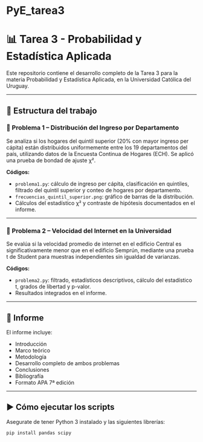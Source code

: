 # PyE_tarea3

# 📊 Tarea 3 - Probabilidad y Estadística Aplicada

Este repositorio contiene el desarrollo completo de la Tarea 3 para la materia Probabilidad y Estadística Aplicada, en la Universidad Católica del Uruguay.

---

## 📁 Estructura del trabajo

### 🔹 Problema 1 – Distribución del Ingreso por Departamento

Se analiza si los hogares del quintil superior (20% con mayor ingreso per cápita) están distribuidos uniformemente entre los 19 departamentos del país, utilizando datos de la Encuesta Continua de Hogares (ECH). Se aplicó una prueba de bondad de ajuste χ².

**Códigos:**
- `problema1.py`: cálculo de ingreso per cápita, clasificación en quintiles, filtrado del quintil superior y conteo de hogares por departamento.
- `frecuencias_quintil_superior.png`: gráfico de barras de la distribución.
- Cálculos del estadístico χ² y contraste de hipótesis documentados en el informe.

---

### 🔹 Problema 2 – Velocidad del Internet en la Universidad

Se evalúa si la velocidad promedio de internet en el edificio Central es significativamente menor que en el edificio Semprún, mediante una prueba t de Student para muestras independientes sin igualdad de varianzas.

**Códigos:**
- `problema2.py`: filtrado, estadísticos descriptivos, cálculo del estadístico t, grados de libertad y p-valor.
- Resultados integrados en el informe.

---

## 📄 Informe

El informe incluye:
- Introducción
- Marco teórico
- Metodología
- Desarrollo completo de ambos problemas
- Conclusiones
- Bibliografía
- Formato APA 7ª edición

---

## ▶️ Cómo ejecutar los scripts

Asegurate de tener Python 3 instalado y las siguientes librerías:

```bash
pip install pandas scipy
